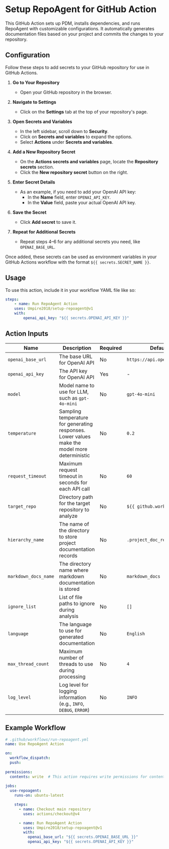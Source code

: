 # Setup RepoAgent for GitHub Action 

This GitHub Action sets up PDM, installs dependencies, and runs RepoAgent with customizable configurations. It automatically generates documentation files based on your project and commits the changes to your repository.

## Configuration

Follow these steps to add secrets to your GitHub repository for use in GitHub Actions.

1. **Go to Your Repository**
   - Open your GitHub repository in the browser.

2. **Navigate to Settings**
   - Click on the **Settings** tab at the top of your repository's page.

3. **Open Secrets and Variables**
   - In the left sidebar, scroll down to **Security**.
   - Click on **Secrets and variables** to expand the options.
   - Select **Actions** under **Secrets and variables**.

4. **Add a New Repository Secret**
   - On the **Actions secrets and variables** page, locate the **Repository secrets** section.
   - Click the **New repository secret** button on the right.

5. **Enter Secret Details**  
   - As an example, if you need to add your OpenAI API key:
     - In the **Name** field, enter `OPENAI_API_KEY`.
     - In the **Value** field, paste your actual OpenAI API key.

6. **Save the Secret**
   - Click **Add secret** to save it.

7. **Repeat for Additional Secrets**
   - Repeat steps 4–6 for any additional secrets you need, like `OPENAI_BASE_URL`.

Once added, these secrets can be used as environment variables in your GitHub Actions workflow with the format `${{ secrets.SECRET_NAME }}`.

## Usage

To use this action, include it in your workflow YAML file like so:

```yaml
steps:
    - name: Run RepoAgent Action
    uses: Umpire2018/setup-repoagent@v1
    with:
        openai_api_key: "${{ secrets.OPENAI_API_KEY }}"
```

## Action Inputs

| Name               | Description                                                                                   | Required | Default                        |
|--------------------|-----------------------------------------------------------------------------------------------|----------|--------------------------------|
| `openai_base_url`  | The base URL for OpenAI API                                                                   | No       | `https://api.openai.com/v1`    |
| `openai_api_key`   | The API key for OpenAI API                                                                    | Yes      | -                              |
| `model`            | Model name to use for LLM, such as `gpt-4o-mini`                                              | No       | `gpt-4o-mini`                  |
| `temperature`      | Sampling temperature for generating responses. Lower values make the model more deterministic | No       | `0.2`                          |
| `request_timeout`  | Maximum request timeout in seconds for each API call                                          | No       | `60`                           |
| `target_repo`      | Directory path for the target repository to analyze                                           | No       | `${{ github.workspace }}`      |
| `hierarchy_name`   | The name of the directory to store project documentation records                              | No       | `.project_doc_record`          |
| `markdown_docs_name` | The directory name where markdown documentation is stored                                   | No       | `markdown_docs`                |
| `ignore_list`      | List of file paths to ignore during analysis                                                  | No       | `[]`                           |
| `language`         | The language to use for generated documentation                                               | No       | `English`                      |
| `max_thread_count` | Maximum number of threads to use during processing                                            | No       | `4`                            |
| `log_level`        | Log level for logging information (e.g., `INFO`, `DEBUG`, `ERROR`)                           | No       | `INFO`                         |

## Example Workflow

```yaml
# .github/workflows/run-repoagent.yml
name: Use RepoAgent Action

on:
  workflow_dispatch:
  push:
  
permissions:
  contents: write  # This action requires write permissions for contents to push changes to the repository.
  
jobs:
  use-repoagent:
    runs-on: ubuntu-latest

    steps:
      - name: Checkout main repository
        uses: actions/checkout@v4

      - name: Run RepoAgent Action
        uses: Umpire2018/setup-repoagent@v1
        with:
          openai_base_url: "${{ secrets.OPENAI_BASE_URL }}"
          openai_api_key: "${{ secrets.OPENAI_API_KEY }}"
```